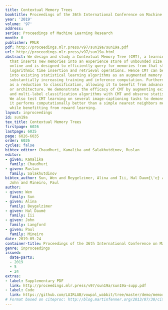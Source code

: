 ```yaml
---
title: Contextual Memory Trees
booktitle: Proceedings of the 36th International Conference on Machine Learning
year: '2019'
volume: '97'
address: 
series: Proceedings of Machine Learning Research
month: 0
publisher: PMLR
pdf: http://proceedings.mlr.press/v97/sun19a/sun19a.pdf
url: http://proceedings.mlr.press/v97/sun19a.html
abstract: We design and study a Contextual Memory Tree (CMT), a learning memory controller
  that inserts new memories into an experience store of unbounded size. It operates
  online and is designed to efficiently query for memories from that store, supporting
  logarithmic time insertion and retrieval operations. Hence CMT can be integrated
  into existing statistical learning algorithms as an augmented memory unit without
  substantially increasing training and inference computation. Furthermore CMT operates
  as a reduction to classification, allowing it to benefit from advances in representation
  or architecture. We demonstrate the efficacy of CMT by augmenting existing multi-class
  and multi-label classification algorithms with CMT and observe statistical improvement.
  We also test CMT learning on several image-captioning tasks to demonstrate that
  it performs computationally better than a simple nearest neighbors memory system
  while benefitting from reward learning.
layout: inproceedings
id: sun19a
tex_title: Contextual Memory Trees
firstpage: 6026
lastpage: 6035
page: 6026-6035
order: 6026
cycles: false
bibtex_editor: Chaudhuri, Kamalika and Salakhutdinov, Ruslan
editor:
- given: Kamalika
  family: Chaudhuri
- given: Ruslan
  family: Salakhutdinov
bibtex_author: Sun, Wen and Beygelzimer, Alina and Iii, Hal Daum{\'e} and Langford,
  John and Mineiro, Paul
author:
- given: Wen
  family: Sun
- given: Alina
  family: Beygelzimer
- given: Hal Daumé
  family: Iii
- given: John
  family: Langford
- given: Paul
  family: Mineiro
date: 2019-05-24
container-title: Proceedings of the 36th International Conference on Machine Learning
genre: inproceedings
issued:
  date-parts:
  - 2019
  - 5
  - 24
extras:
- label: Supplementary PDF
  link: http://proceedings.mlr.press/v97/sun19a/sun19a-supp.pdf
- label: Code
  link: https://github.com/LAIRLAB/vowpal_wabbit/tree/master/demo/memory_tree
# Format based on citeproc: http://blog.martinfenner.org/2013/07/30/citeproc-yaml-for-bibliographies/
---
```

